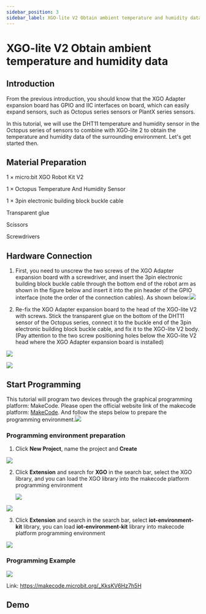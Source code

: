 ```yaml
---
sidebar_position: 3
sidebar_label: XGO-lite V2 Obtain ambient temperature and humidity data
---
```


# XGO-lite V2 Obtain ambient temperature and humidity data

## Introduction

From the previous introduction, you should know that the XGO Adapter expansion board has GPIO and IIC interfaces on board, which can easily expand sensors, such as Octopus series sensors or PlantX series sensors.

In this tutorial, we will use the DHT11 temperature and humidity sensor in the Octopus series of sensors to combine with XGO-lite 2 to obtain the temperature and humidity data of the surrounding environment. Let's get started then.

## Material Preparation

1 × micro:bit XGO Robot Kit V2

1 × Octopus Temperature And Humidity Sensor

1 × 3pin electronic building block buckle cable

Transparent glue

Scissors

Screwdrivers

## Hardware Connection

1. First, you need to unscrew the two screws of the XGO Adapter expansion board with a screwdriver, and insert the 3pin electronic building block buckle cable through the bottom end of the robot arm as shown in the figure below and insert it into the pin header of the GPIO interface (note the order of the connection cables). As shown below:![](./../../images/microbit-xgo-lite-v2-DHT11-01.png)

2. Re-fix the XGO Adapter expansion board to the head of the XGO-lite V2 with screws. Stick the transparent glue on the bottom of the DHT11 sensor of the Octopus series, connect it to the buckle end of the 3pin electronic building block buckle cable, and fix it to the XGO-lite V2 body. (Pay attention to the two screw positioning holes below the XGO-lite V2 head where the XGO Adapter expansion board is installed)

![](./../../images/microbit-xgo-lite-v2-DHT11-02.png)

![](./../../images/microbit-xgo-lite-v2-DHT11-03.png)

## Start Programming

This tutorial will program two devices through the graphical programming platform: MakeCode. Please open the official website link of the makecode platform: [MakeCode](https://makecode.microbit.org/#). And follow the steps below to prepare the programming environment.![](./../../images/microbit-xgo-lite-v2-makecode-01.png)

### Programming environment preparation

1.  Click **New Project**, name the project and **Create**

![](./../../images/microbit-xgo-lite-v2-makecode-02.png)



2. Click **Extension** and search for **XGO** in the search bar, select the XGO library, and you can load the XGO library into the makecode platform programming environment

   

   ![](./../../images/microbit-xgo-lite-v2-makecode-03.png)

![](./../../images/microbit-xgo-lite-v2-makecode-03-1.png)

3. Click **Extension** and search in the search bar, select **iot-environment-kit** library, you can load **iot-environment-kit** library into makecode platform programming environment

![](./../../images/microbit-xgo-lite-v2-DHT11-04.png)

### Programming Example

![](./../../images/microbit-xgo-lite-v2-DHT11-05.png)



Link: https://makecode.microbit.org/_KksKV6Hz7h5H

## Demo

